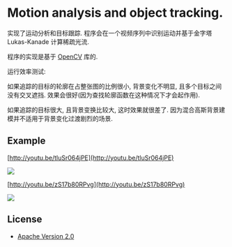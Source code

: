 # Motion analysis and object tracking.     

实现了运动分析和目标跟踪. 程序会在一个视频序列中识别运动并基于金字塔 Lukas-Kanade 计算稀疏光流.    

程序的实现是基于 [OpenCV](http://opencv.org/) 库的.    

运行效率测试:   

如果追踪的目标的轮廓在占整张图的比例很小, 背景变化不明显, 且多个目标之间没有交叉遮挡. 效果会很好(因为查找轮廓函数在这种情况下才会起作用).     

如果追踪的目标很大, 且背景变换比较大, 这时效果就很差了. 因为混合高斯背景建模并不适用于背景变化过渡剧烈的场景.     

## Example
[http://youtu.be/tluSr064jPE](http://youtu.be/tluSr064jPE)

[![](http://img.youtube.com/vi/tluSr064jPE/0.jpg)](http://youtu.be/tluSr064jPE)

[http://youtu.be/zS17b80RPvg](http://youtu.be/zS17b80RPvg)

[![](http://img.youtube.com/vi/zS17b80RPvg/0.jpg)](http://youtu.be/zS17b80RPvg)

## License

* [Apache Version 2.0](http://www.apache.org/licenses/LICENSE-2.0.html)
